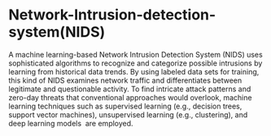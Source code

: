 # Network-Intrusion-detection-system(NIDS)
A machine learning-based Network Intrusion Detection System (NIDS) uses sophisticated algorithms to recognize and categorize possible intrusions by learning from historical data trends. By using labeled data sets for training, this kind of NIDS examines network traffic and differentiates between legitimate and questionable activity. To find intricate attack patterns and zero-day threats that conventional approaches would overlook, machine learning techniques such as supervised learning (e.g., decision trees, support vector machines), unsupervised learning (e.g., clustering), and deep learning models  are employed.
